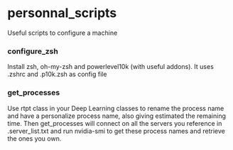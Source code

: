 # personnal_scripts
Useful scripts to configure a machine

### configure_zsh
Install zsh, oh-my-zsh and powerlevel10k (with useful addons). 
It uses .zshrc and .p10k.zsh as config file

### get_processes
Use rtpt class in your Deep Learning classes to rename the process name and have a personalize process name, also giving estimated the remaining time.
Then get_processes will connect on all the servers you reference in .server_list.txt 
and run nvidia-smi to get these process names and retrieve the ones you own.
